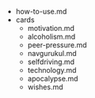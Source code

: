 - how-to-use.md
- cards
	- motivation.md
	- alcoholism.md
	- peer-pressure.md
	- navgurukul.md
	- selfdriving.md
	- technology.md
	- apocalypse.md
	- wishes.md

